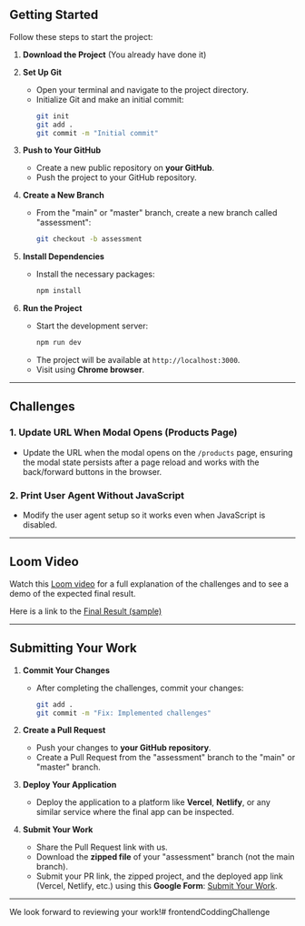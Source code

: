 ## **Getting Started**

Follow these steps to start the project:

1. **Download the Project** (You already have done it)

2. **Set Up Git**
   - Open your terminal and navigate to the project directory.
   - Initialize Git and make an initial commit:
     ```bash
     git init
     git add .
     git commit -m "Initial commit"
     ```

3. **Push to Your GitHub**
   - Create a new public repository on **your GitHub**.
   - Push the project to your GitHub repository.

4. **Create a New Branch**
   - From the "main" or "master" branch, create a new branch called "assessment":
     ```bash
     git checkout -b assessment
     ```

5. **Install Dependencies**
   - Install the necessary packages:
     ```bash
     npm install
     ```

6. **Run the Project**
   - Start the development server:
     ```bash
     npm run dev
     ```
   - The project will be available at `http://localhost:3000`.
   - Visit using **Chrome browser**.

---

## **Challenges**

### 1. **Update URL When Modal Opens (Products Page)**
   - Update the URL when the modal opens on the `/products` page, ensuring the modal state persists after a page reload and works with the back/forward buttons in the browser.

### 2. **Print User Agent Without JavaScript**
   - Modify the user agent setup so it works even when JavaScript is disabled.

---

## **Loom Video**

Watch this [Loom video](https://www.loom.com/share/d5c89a9824fe42858b45c802f5264ae0?sid=a69072cb-dc8d-426b-aea2-8e738ae2f491) for a full explanation of the challenges and to see a demo of the expected final result.

Here is a link to the [Final Result (sample)](https://fe-test.intellixio.com/)

---

## **Submitting Your Work**

1. **Commit Your Changes**
   - After completing the challenges, commit your changes:
     ```bash
     git add .
     git commit -m "Fix: Implemented challenges"
     ```

2. **Create a Pull Request**
   - Push your changes to **your GitHub repository**.
   - Create a Pull Request from the "assessment" branch to the "main" or "master" branch.

3. **Deploy Your Application**
   - Deploy the application to a platform like **Vercel**, **Netlify**, or any similar service where the final app can be inspected.

4. **Submit Your Work**
   - Share the Pull Request link with us.
   - Download the **zipped file** of your "assessment" branch (not the main branch).
   - Submit your PR link, the zipped project, and the deployed app link (Vercel, Netlify, etc.) using this **Google Form**: [Submit Your Work](https://docs.google.com/forms/d/e/1FAIpQLScL2ZsrFJ48E2D2BJ1MJ-wfeOBMMPibz7SAXai94o_dkiaaYg/viewform?usp=sf_link).

---

We look forward to reviewing your work!#   f r o n t e n d C o d d i n g C h a l l e n g e  
 